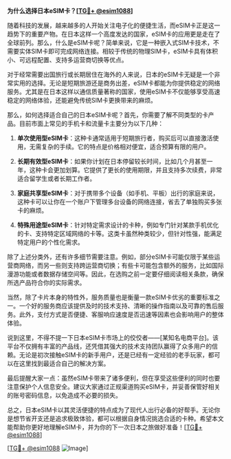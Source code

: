 **为什么选择日本eSIM卡？[[TG💪+ @esim1088](https://t.me/s/esim1088)]**

随着科技的发展，越来越多的人开始关注电子化的便捷生活，而eSIM卡正是这一趋势下的重要产物。在日本这样一个高度发达的国家，eSIM卡的应用更是走在了全球前列。那么，什么是eSIM卡呢？简单来说，它是一种嵌入式SIM卡技术，不需要实体SIM卡即可完成网络连接。相较于传统的物理SIM卡，eSIM卡具有体积小、可远程配置、支持多运营商切换等优点。

对于经常需要出国旅行或长期居住在海外的人来说，日本的eSIM卡无疑是一个非常实用的选择。无论是短期旅游还是商务出差，eSIM卡都能为你提供稳定的网络服务。尤其是在日本这样以通信质量著称的国家，使用eSIM卡不仅能够享受高速稳定的网络体验，还能避免传统SIM卡更换带来的麻烦。

那么，如何选择适合自己的日本eSIM卡呢？首先，你需要了解不同类型的卡产品。目前市面上常见的手机卡和流量卡主要分为以下几种：

1. **单次使用型eSIM卡**：这种卡通常适用于短期旅行者，购买后可以直接激活使用，无需复杂的手续。它的特点是价格相对便宜，适合预算有限的用户。

2. **长期有效型eSIM卡**：如果你计划在日本停留较长时间，比如几个月甚至一年，这种卡会更加划算。它提供了更长的使用期限，并且支持多次续费，非常适合留学生或者长期工作者。

3. **家庭共享型eSIM卡**：对于携带多个设备（如手机、平板）出行的家庭来说，这种卡可以让你在一个账户下管理多台设备的网络连接，省去了单独购买多张卡的麻烦。

4. **特殊用途型eSIM卡**：针对特定需求设计的卡种，例如专门针对某款手机优化的卡、支持特定区域网络的卡等。这类卡虽然种类较少，但针对性强，能满足特定用户的个性化需求。

除了上述分类外，还有许多细节需要注意。例如，部分eSIM卡可能仅限于某些运营商网络，而另一些则支持跨运营商切换；有些卡可能包含额外的服务，比如国际漫游功能或者数据存储空间等。因此，在选购之前一定要仔细阅读相关条款，确保所选产品符合你的实际需求。

当然，除了卡片本身的特性外，服务质量也是衡量一款eSIM卡优劣的重要标准之一。一个好的服务商应该提供及时的技术支持、清晰的操作指南以及可靠的售后服务。此外，支付方式是否便捷、客服响应速度是否迅速等因素也会影响用户的整体体验。

说到这里，不得不提一下日本eSIM卡市场上的佼佼者——[某知名电商平台]。该平台不仅拥有丰富的产品线，还凭借其强大的技术支持团队赢得了众多用户的信赖。无论是初次接触eSIM卡的新手用户，还是已经有一定经验的老手玩家，都可以在这里找到最适合自己的解决方案。

最后提醒大家一点：虽然eSIM卡带来了诸多便利，但在享受这些便利的同时也要注意保护个人信息安全。建议大家通过正规渠道购买eSIM卡，并妥善保管好相关的账号密码信息，以免造成不必要的损失。

总之，日本eSIM卡以其灵活便捷的特点成为了现代人出行必备的好帮手。无论你是想节省开支还是追求极致体验，都可以根据自身情况挑选合适的卡种。希望本文能帮助你更好地理解eSIM卡，并为你的下一次日本之旅做好准备！[[TG💪+ @esim1088](https://t.me/s/esim1088)]

[[TG💪+ @esim1088](https://t.me/s/esim1088) ![Image](https://i.postimg.cc/4NQfJmqS/Snipaste-2025-05-13-00-14-12.png)]